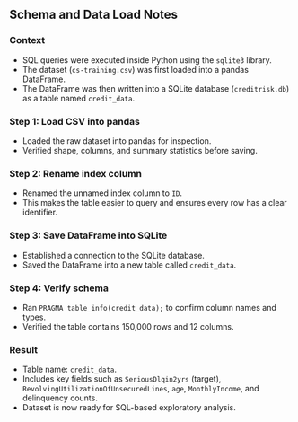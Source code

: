 ## Schema and Data Load Notes

### Context
- SQL queries were executed inside Python using the `sqlite3` library.  
- The dataset (`cs-training.csv`) was first loaded into a pandas DataFrame.  
- The DataFrame was then written into a SQLite database (`creditrisk.db`) as a table named `credit_data`.  

### Step 1: Load CSV into pandas
- Loaded the raw dataset into pandas for inspection.  
- Verified shape, columns, and summary statistics before saving.  

### Step 2: Rename index column
- Renamed the unnamed index column to `ID`.  
- This makes the table easier to query and ensures every row has a clear identifier.  

### Step 3: Save DataFrame into SQLite
- Established a connection to the SQLite database.  
- Saved the DataFrame into a new table called `credit_data`.  

### Step 4: Verify schema
- Ran `PRAGMA table_info(credit_data);` to confirm column names and types.  
- Verified the table contains 150,000 rows and 12 columns.  

### Result
- Table name: `credit_data`.  
- Includes key fields such as `SeriousDlqin2yrs` (target), `RevolvingUtilizationOfUnsecuredLines`, `age`, `MonthlyIncome`, and delinquency counts.  
- Dataset is now ready for SQL-based exploratory analysis.  
